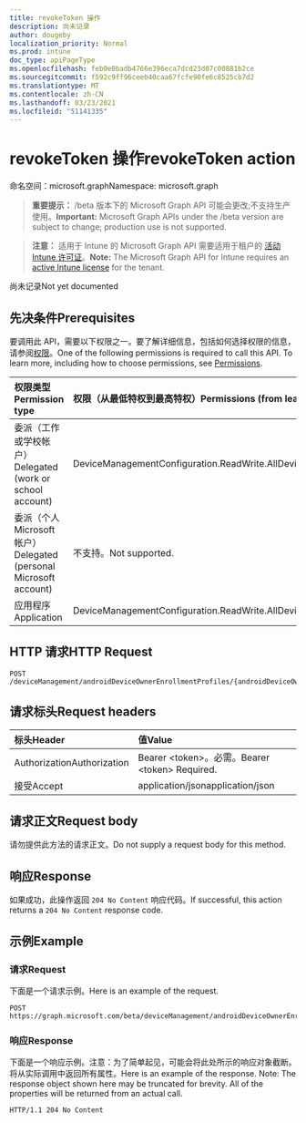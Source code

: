 ```yaml
---
title: revokeToken 操作
description: 尚未记录
author: dougeby
localization_priority: Normal
ms.prod: intune
doc_type: apiPageType
ms.openlocfilehash: feb0e0badb4766e396eca7dcd23d07c00881b2ce
ms.sourcegitcommit: f592c9ff96ceeb40caa67fcfe90fe6c8525cb7d2
ms.translationtype: MT
ms.contentlocale: zh-CN
ms.lasthandoff: 03/23/2021
ms.locfileid: "51141335"
---
```

# <a name="revoketoken-action"></a><span data-ttu-id="8ec26-103">revokeToken 操作</span><span class="sxs-lookup"><span data-stu-id="8ec26-103">revokeToken action</span></span>

<span data-ttu-id="8ec26-104">命名空间：microsoft.graph</span><span class="sxs-lookup"><span data-stu-id="8ec26-104">Namespace: microsoft.graph</span></span>

> <span data-ttu-id="8ec26-105">**重要提示：** /beta 版本下的 Microsoft Graph API 可能会更改;不支持生产使用。</span><span class="sxs-lookup"><span data-stu-id="8ec26-105">**Important:** Microsoft Graph APIs under the /beta version are subject to change; production use is not supported.</span></span>

> <span data-ttu-id="8ec26-106">**注意：** 适用于 Intune 的 Microsoft Graph API 需要适用于租户的 [活动 Intune 许可证](https://go.microsoft.com/fwlink/?linkid=839381)。</span><span class="sxs-lookup"><span data-stu-id="8ec26-106">**Note:** The Microsoft Graph API for Intune requires an [active Intune license](https://go.microsoft.com/fwlink/?linkid=839381) for the tenant.</span></span>

<span data-ttu-id="8ec26-107">尚未记录</span><span class="sxs-lookup"><span data-stu-id="8ec26-107">Not yet documented</span></span>

## <a name="prerequisites"></a><span data-ttu-id="8ec26-108">先决条件</span><span class="sxs-lookup"><span data-stu-id="8ec26-108">Prerequisites</span></span>
<span data-ttu-id="8ec26-p101">要调用此 API，需要以下权限之一。要了解详细信息，包括如何选择权限的信息，请参阅[权限](/graph/permissions-reference)。</span><span class="sxs-lookup"><span data-stu-id="8ec26-p101">One of the following permissions is required to call this API. To learn more, including how to choose permissions, see [Permissions](/graph/permissions-reference).</span></span>

|<span data-ttu-id="8ec26-111">权限类型</span><span class="sxs-lookup"><span data-stu-id="8ec26-111">Permission type</span></span>|<span data-ttu-id="8ec26-112">权限（从最低特权到最高特权）</span><span class="sxs-lookup"><span data-stu-id="8ec26-112">Permissions (from least to most privileged)</span></span>|
|:---|:---|
|<span data-ttu-id="8ec26-113">委派（工作或学校帐户）</span><span class="sxs-lookup"><span data-stu-id="8ec26-113">Delegated (work or school account)</span></span>|<span data-ttu-id="8ec26-114">DeviceManagementConfiguration.ReadWrite.All</span><span class="sxs-lookup"><span data-stu-id="8ec26-114">DeviceManagementConfiguration.ReadWrite.All</span></span>|
|<span data-ttu-id="8ec26-115">委派（个人 Microsoft 帐户）</span><span class="sxs-lookup"><span data-stu-id="8ec26-115">Delegated (personal Microsoft account)</span></span>|<span data-ttu-id="8ec26-116">不支持。</span><span class="sxs-lookup"><span data-stu-id="8ec26-116">Not supported.</span></span>|
|<span data-ttu-id="8ec26-117">应用程序</span><span class="sxs-lookup"><span data-stu-id="8ec26-117">Application</span></span>|<span data-ttu-id="8ec26-118">DeviceManagementConfiguration.ReadWrite.All</span><span class="sxs-lookup"><span data-stu-id="8ec26-118">DeviceManagementConfiguration.ReadWrite.All</span></span>|

## <a name="http-request"></a><span data-ttu-id="8ec26-119">HTTP 请求</span><span class="sxs-lookup"><span data-stu-id="8ec26-119">HTTP Request</span></span>
<!-- {
  "blockType": "ignored"
}
-->
``` http
POST /deviceManagement/androidDeviceOwnerEnrollmentProfiles/{androidDeviceOwnerEnrollmentProfileId}/revokeToken
```

## <a name="request-headers"></a><span data-ttu-id="8ec26-120">请求标头</span><span class="sxs-lookup"><span data-stu-id="8ec26-120">Request headers</span></span>
|<span data-ttu-id="8ec26-121">标头</span><span class="sxs-lookup"><span data-stu-id="8ec26-121">Header</span></span>|<span data-ttu-id="8ec26-122">值</span><span class="sxs-lookup"><span data-stu-id="8ec26-122">Value</span></span>|
|:---|:---|
|<span data-ttu-id="8ec26-123">Authorization</span><span class="sxs-lookup"><span data-stu-id="8ec26-123">Authorization</span></span>|<span data-ttu-id="8ec26-124">Bearer &lt;token&gt;。必需。</span><span class="sxs-lookup"><span data-stu-id="8ec26-124">Bearer &lt;token&gt; Required.</span></span>|
|<span data-ttu-id="8ec26-125">接受</span><span class="sxs-lookup"><span data-stu-id="8ec26-125">Accept</span></span>|<span data-ttu-id="8ec26-126">application/json</span><span class="sxs-lookup"><span data-stu-id="8ec26-126">application/json</span></span>|

## <a name="request-body"></a><span data-ttu-id="8ec26-127">请求正文</span><span class="sxs-lookup"><span data-stu-id="8ec26-127">Request body</span></span>
<span data-ttu-id="8ec26-128">请勿提供此方法的请求正文。</span><span class="sxs-lookup"><span data-stu-id="8ec26-128">Do not supply a request body for this method.</span></span>

## <a name="response"></a><span data-ttu-id="8ec26-129">响应</span><span class="sxs-lookup"><span data-stu-id="8ec26-129">Response</span></span>
<span data-ttu-id="8ec26-130">如果成功，此操作返回 `204 No Content` 响应代码。</span><span class="sxs-lookup"><span data-stu-id="8ec26-130">If successful, this action returns a `204 No Content` response code.</span></span>

## <a name="example"></a><span data-ttu-id="8ec26-131">示例</span><span class="sxs-lookup"><span data-stu-id="8ec26-131">Example</span></span>

### <a name="request"></a><span data-ttu-id="8ec26-132">请求</span><span class="sxs-lookup"><span data-stu-id="8ec26-132">Request</span></span>
<span data-ttu-id="8ec26-133">下面是一个请求示例。</span><span class="sxs-lookup"><span data-stu-id="8ec26-133">Here is an example of the request.</span></span>
``` http
POST https://graph.microsoft.com/beta/deviceManagement/androidDeviceOwnerEnrollmentProfiles/{androidDeviceOwnerEnrollmentProfileId}/revokeToken
```

### <a name="response"></a><span data-ttu-id="8ec26-134">响应</span><span class="sxs-lookup"><span data-stu-id="8ec26-134">Response</span></span>
<span data-ttu-id="8ec26-p102">下面是一个响应示例。注意：为了简单起见，可能会将此处所示的响应对象截断。将从实际调用中返回所有属性。</span><span class="sxs-lookup"><span data-stu-id="8ec26-p102">Here is an example of the response. Note: The response object shown here may be truncated for brevity. All of the properties will be returned from an actual call.</span></span>
``` http
HTTP/1.1 204 No Content
```




